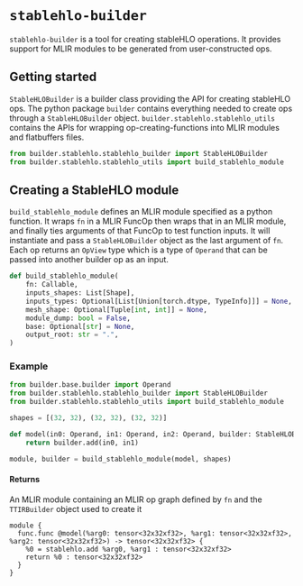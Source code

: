 # `stablehlo-builder`

`stablehlo-builder` is a tool for creating stableHLO operations. It provides support for MLIR modules to be generated from user-constructed ops.

## Getting started

`StableHLOBuilder` is a builder class providing the API for creating stableHLO ops. The python package `builder` contains everything needed to create ops through a `StableHLOBuilder` object. `builder.stablehlo.stablehlo_utils` contains the APIs for wrapping op-creating-functions into MLIR modules and flatbuffers files.

```python
from builder.stablehlo.stablehlo_builder import StableHLOBuilder
from builder.stablehlo.stablehlo_utils import build_stablehlo_module
```

## Creating a StableHLO module

`build_stablehlo_module` defines an MLIR module specified as a python function. It wraps `fn` in a MLIR FuncOp then wraps that in an MLIR module, and finally ties arguments of that FuncOp to test function inputs. It will instantiate and pass a `StableHLOBuilder` object as the last argument of `fn`. Each op returns an `OpView` type which is a type of `Operand` that can be passed into another builder op as an input.

```python
def build_stablehlo_module(
    fn: Callable,
    inputs_shapes: List[Shape],
    inputs_types: Optional[List[Union[torch.dtype, TypeInfo]]] = None,
    mesh_shape: Optional[Tuple[int, int]] = None,
    module_dump: bool = False,
    base: Optional[str] = None,
    output_root: str = ".",
)
```

### Example

```python
from builder.base.builder import Operand
from builder.stablehlo.stablehlo_builder import StableHLOBuilder
from builder.stablehlo.stablehlo_utils import build_stablehlo_module

shapes = [(32, 32), (32, 32), (32, 32)]

def model(in0: Operand, in1: Operand, in2: Operand, builder: StableHLOBuilder):
    return builder.add(in0, in1)

module, builder = build_stablehlo_module(model, shapes)
```

#### Returns

An MLIR module containing an MLIR op graph defined by `fn` and the `TTIRBuilder` object used to create it

```mlir
module {
  func.func @model(%arg0: tensor<32x32xf32>, %arg1: tensor<32x32xf32>, %arg2: tensor<32x32xf32>) -> tensor<32x32xf32> {
    %0 = stablehlo.add %arg0, %arg1 : tensor<32x32xf32>
    return %0 : tensor<32x32xf32>
  }
}
```
